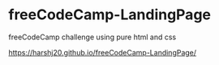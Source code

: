 # freeCodeCamp-LandingPage
freeCodeCamp challenge using pure html and css

https://harshj20.github.io/freeCodeCamp-LandingPage/
